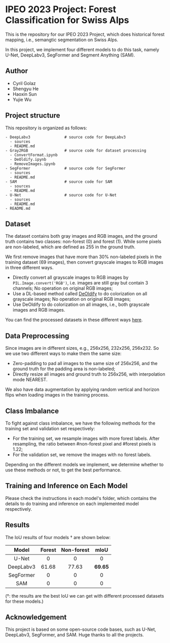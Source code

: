 # IPEO 2023 Project: Forest Classification for Swiss Alps

This is the repository for our IPEO 2023 Project, which does historical forest mapping, i.e., semangtic segmentation on Swiss Alps.

In this project, we implement four different models to do this task, namely U-Net, DeepLabv3, SegFormer and Segment Anything (SAM).


## Author
  - Cyril Golaz
  - Shengyu He
  - Haoxin Sun
  - Yujie Wu


## Project structure
This repository is organized as follows:
```
- DeepLabv3               # source code for DeepLabv3
  - sources
  - README.md
- Gray2RGB                # source code for dataset processing
  - ConvertFormat.ipynb
  - DeOldify.ipynb
  - RemoveImages.ipynb
- SegFormer               # source code for SegFormer
  - sources
  - README.md             
- SAM                     # source code for SAM
  - sources               
  - README.md
- U-Net                   # source code for U-Net
  - sources
  - README.md
- README.md
```


## Dataset
The dataset contains both gray images and RGB images, and the ground truth contains two classes: non-forest (0) and forest (1). While some pixels are non-labeled, which are defined as 255 in the ground truth.

We first remove images that have more than 30% non-labeled pixels in the training dataset (69 images), then convert grayscale images to RGB images in three different ways.
- Directly convert all grayscale images to RGB images by `PIL.Image.convert('RGB')`, i.e. images are still gray but contain 3 channels; No operation on original RGB images;
- Use a DL-based method called [DeOldify](https://github.com/jantic/DeOldify) to do colorization on all grayscale images; No operation on original RGB images;
- Use DeOldify to do colorization on all images, i.e., both grayscale images and RGB images.

You can find the processed datasets in these different ways [here](https://drive.google.com/drive/folders/1hEs_I2NBof5FsnYbACwwSZ5u08B1r-KB?usp=sharing).


## Data Preprocessing
Since images are in different sizes, e.g., 256x256, 232x256, 256x232. So we use two different ways to make them the same size:
- Zero-padding to pad all images to the same size of 256x256, and the ground truth for the padding area is non-labeled;
- Directly resize all images and ground truth to 256x256, with interpolation mode NEAREST. 

We also have data augmentation by applying random vertical and horizon flips when loading images in the training process.


## Class Imbalance
To fight against class imbalance, we have the following methods for the training set and validation set respectively:
- For the training set, we resample images with more forest labels. After resampling, the ratio between #non-forest pixel and #forest pixels is 1.22;
- For the validation set, we remove the images with no forest labels.

Depending on the different models we implement, we determine whether to use these methods or not, to get the best performance.


## Training and Inference on Each Model
Please check the instructions in each model's folder, which contains the details to do training and inference on each implemented model respectively.


## Results
The IoU results of four models $\dagger$ are shown below:

|     Model      |   Forest  | Non-forest  |    mIoU   |
| :------------: | :-------: | :---------: | :-------: |
|      U-Net     |     0     |      0      |     0     |
|    DeepLabv3   |   61.68   |   77.63     | **69.65** |
|    SegFormer   |     0     |      0      |     0     |
|       SAM      |     0     |      0      |     0     |

($\dagger$: the results are the best IoU we can get with different processed datasets for these models.)


## Acknowledgement
This project is based on some open-source code bases, such as U-Net, DeepLabv3, SegFormer, and SAM. Huge thanks to all the projects.
